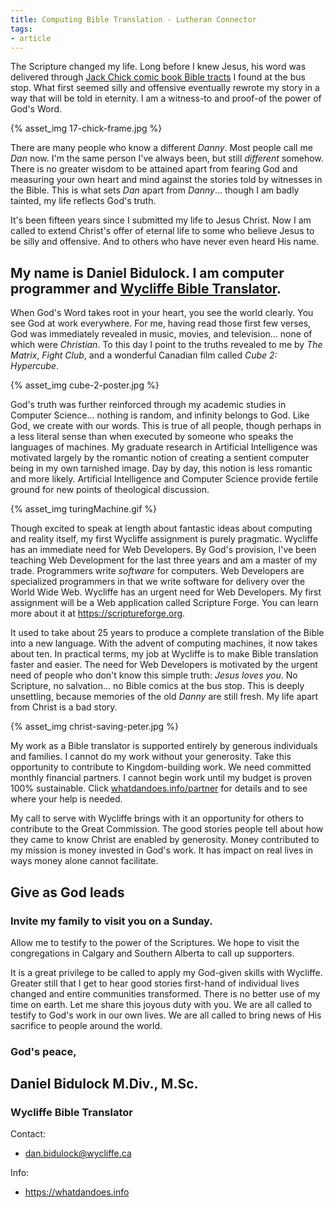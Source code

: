 ```yaml
---
title: Computing Bible Translation - Lutheran Connector
tags:
- article
---
```


The Scripture changed my life. Long before I knew Jesus, his word was delivered through [Jack Chick comic book Bible tracts](https://www.chick.com/) I found at the bus stop. What first seemed silly and offensive eventually rewrote my story in a way that will be told in eternity. I am a witness-to and proof-of the power of God's Word. 

{% asset_img 17-chick-frame.jpg %}

<!-- more -->

There are many people who know a different _Danny_. Most people call me _Dan_ now. I'm the same person I've always been, but still _different_ somehow. There is no greater wisdom to be attained apart from fearing God and measuring your own heart and mind against the stories told by witnesses in the Bible. This is what sets _Dan_ apart from _Danny_... though I am badly tainted, my life reflects God's truth.

It's been fifteen years since I submitted my life to Jesus Christ. Now I am called to extend Christ's offer of eternal life to some who believe Jesus to be silly and offensive. And to others who have never even heard His name.

## My name is Daniel Bidulock. I am computer programmer and [Wycliffe Bible Translator](https://www.wycliffe.ca/).

When God's Word takes root in your heart, you see the world clearly. You see God at work everywhere. For me, having read those first few verses, God was immediately revealed in music, movies, and television... none of which were _Christian_. To this day I point to the truths revealed to me by _The Matrix_, _Fight Club_, and a wonderful Canadian film called _Cube 2: Hypercube_.

{% asset_img cube-2-poster.jpg %}

God's truth was further reinforced through my academic studies in Computer Science... nothing is random, and infinity belongs to God. Like God, we create with our words. This is true of all people, though perhaps in a less literal sense than when executed by someone who speaks the languages of machines. My graduate research in Artificial Intelligence was motivated largely by the romantic notion of creating a sentient computer being in my own tarnished image. Day by day, this notion is less romantic and more likely. Artificial Intelligence and Computer Science provide fertile ground for new points of theological discussion.

{% asset_img turingMachine.gif %}

Though excited to speak at length about fantastic ideas about computing and reality itself, my first Wycliffe assignment is purely pragmatic. Wycliffe has an immediate need for Web Developers. By God's provision, I've been teaching Web Development for the last three years and am a master of my trade. Programmers write _software_ for computers. Web Developers are specialized programmers in that we write software for delivery over the World Wide Web. Wycliffe has an urgent need for Web Developers. My first assignment will be a Web application called Scripture Forge. You can learn more about it at https://scriptureforge.org.

It used to take about 25 years to produce a complete translation of the Bible into a new language. With the advent of computing machines, it now takes about ten. In practical terms, my job at Wycliffe is to make Bible translation faster and easier. The need for Web Developers is motivated by the urgent need of people who don't know this simple truth: _Jesus loves you_. No Scripture, no salvation... no Bible comics at the bus stop. This is deeply unsettling, because memories of the old _Danny_ are still fresh. My life apart from Christ is a bad story.

{% asset_img christ-saving-peter.jpg %}

My work as a Bible translator is supported entirely by generous individuals and families. I cannot do my work without your generosity. Take this opportunity to contribute to Kingdom-building work. We need committed monthly financial partners. I cannot begin work until my budget is proven 100% sustainable. Click [whatdandoes.info/partner](https://whatdandoes.info/partner) for details and to see where your help is needed. 

My call to serve with Wycliffe brings with it an opportunity for others to contribute to the Great Commission. The good stories people tell about how they came to know Christ are enabled by generosity. Money contributed to my mission is money invested in God's work. It has impact on real lives in ways money alone cannot facilitate.

## Give as God leads 

### Invite my family to visit you on a Sunday.

Allow me to testify to the power of the Scriptures. We hope to visit the congregations in Calgary and Southern Alberta to call up supporters. 

It is a great privilege to be called to apply my God-given skills with Wycliffe. Greater still that I get to hear good stories first-hand of individual lives changed and entire communities transformed. There is no better use of my time on earth. Let me share this joyous duty with you. We are all called to testify to God's work in our own lives. We are all called to bring news of His sacrifice to people around the world.

### God's peace,

## Daniel Bidulock M.Div., M.Sc.
### Wycliffe Bible Translator

Contact:

- dan.bidulock@wycliffe.ca

Info: 

- https://whatdandoes.info


